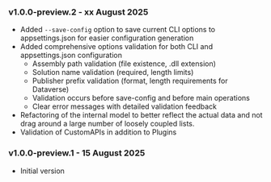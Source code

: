 ### v1.0.0-preview.2 - xx August 2025
* Added `--save-config` option to save current CLI options to appsettings.json for easier configuration generation
* Added comprehensive options validation for both CLI and appsettings.json configuration
  - Assembly path validation (file existence, .dll extension)
  - Solution name validation (required, length limits)
  - Publisher prefix validation (format, length requirements for Dataverse)
  - Validation occurs before save-config and before main operations
  - Clear error messages with detailed validation feedback
* Refactoring of the internal model to better reflect the actual data and not drag around a large number of loosely coupled lists.
* Validation of CustomAPIs in addition to Plugins

### v1.0.0-preview.1 - 15 August 2025
* Initial version
